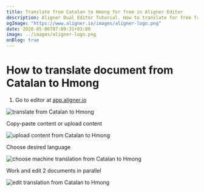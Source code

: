 ```yaml
---
title: Translate from Catalan to Hmong for free in Aligner Editor
description: Aligner Dual Editor Tutorial. How to translate for free from Catalan to Hmong. Aligner is multilingual document management platform. 
ogImage: "https://www.aligner.io/images/aligner-logo.png"
date: 2020-05-06T07:09:21+03:00
image: ../images/aligner-logo.png
onBlog: true
---
```


# How to translate document from Catalan to Hmong

1. Go to editor at [app.aligner.io](https://app.aligner.io "Aligner App web page")

![translate from Catalan to Hmong](../aligner-blank-editor.png "translate from Catalan to Hmong")

Copy-paste content or upload content

![upload content from Catalan to Hmong](../aligner-uploaded-document.png "upload content from Catalan to Hmong")

Choose desired language

![choose machine translation from Catalan to Hmong](../aligner-language-dropdown.png "choose machine translation from Catalan to Hmong")

Work and edit 2 documents in parallel

![edit translation from Catalan to Hmong](../aligner-double-sitded-editor.png "edit translation from Catalan to Hmong")

